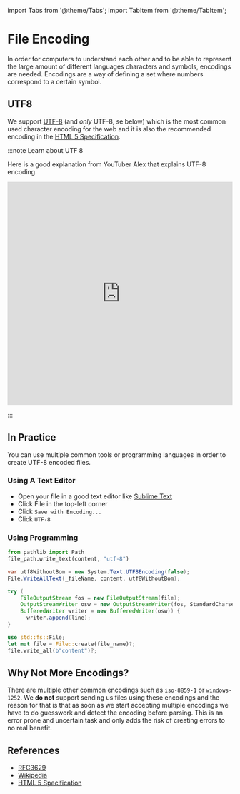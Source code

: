 import Tabs from '@theme/Tabs';
import TabItem from '@theme/TabItem';

# File Encoding

In order for computers to understand each other and to be able to represent the large amount of different languages characters and symbols, encodings are needed. Encodings are a way of defining a set where numbers correspond to a certain symbol.


## UTF8

We support  [UTF-8](https://en.wikipedia.org/wiki/UTF-8) (and *only* UTF-8, se below) which is the most common used character encoding for the web and it is also the recommended encoding in the [HTML 5 Specification](https://www.w3.org/TR/2011/WD-html5-20110405/infrastructure.html#utf-8).

:::note Learn about UTF 8

Here is a good explanation from YouTuber Alex that explains UTF-8 encoding.

<iframe width="100%" height="500" src="https://www.youtube.com/embed/ut74oHojxqo" title="YouTube video player" frameborder="0" allow="accelerometer; autoplay; clipboard-write; encrypted-media; gyroscope; picture-in-picture" allowfullscreen></iframe>

:::

## In Practice

You can use multiple common tools or programming languages in order to create UTF-8 encoded files.

### Using A Text Editor

- Open your file in a good text editor like [Sublime Text](https://sublimetext.com)
- Click File in the top-left corner
- Click `Save with Encoding...`
- Click `UTF-8`

### Using Programming


<Tabs>

  <TabItem value="utf8_python" label="Python" default>

```python
from pathlib import Path
file_path.write_text(content, "utf-8")
```

  </TabItem>

  <TabItem value="utf8_csharp" label="C#" default>

```csharp
var utf8WithoutBom = new System.Text.UTF8Encoding(false);
File.WriteAllText(_fileName, content, utf8WithoutBom);
```

  </TabItem>


  <TabItem value="utf8_java" label="Java" default>

```java
try (
    FileOutputStream fos = new FileOutputStream(file);
    OutputStreamWriter osw = new OutputStreamWriter(fos, StandardCharsets.UTF_8);
    BufferedWriter writer = new BufferedWriter(osw)) {
      writer.append(line);
}
```

  </TabItem>


  <TabItem value="utf8_rust" label="Rust" default>

```rust
use std::fs::File;
let mut file = File::create(file_name)?;
file.write_all(b"content")?;
```

  </TabItem>



</Tabs>

## Why Not More Encodings?

There are multiple other common encodings such as `iso-8859-1` or `windows-1252`. We **do not** support sending us files using these encodings and the reason for that is that as soon as we start accepting multiple encodings we have to do guesswork and detect the encoding before parsing. This is an error prone and uncertain task and only adds the risk of creating errors to no real benefit.


## References

- [RFC3629](https://www.rfc-editor.org/rfc/rfc3629)
- [Wikipedia](https://en.wikipedia.org/wiki/UTF-8)
- [HTML 5 Specification](https://www.w3.org/TR/2011/WD-html5-20110405/infrastructure.html#utf-8)